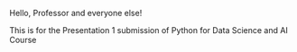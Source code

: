 Hello, Professor and everyone else!

This is for the Presentation 1 submission of Python for Data Science and AI Course
